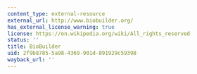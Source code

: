 ```yaml
---
content_type: external-resource
external_url: http://www.biobuilder.org/
has_external_license_warning: true
license: https://en.wikipedia.org/wiki/All_rights_reserved
status: ''
title: BioBuilder
uid: 2f9b8785-5a98-4369-901d-891929c59398
wayback_url: ''
---
```

